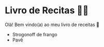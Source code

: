# Livro de Recitas :woman_cook:

Olá! Bem vindo(a) ao meu livro de receitas :wave:

- Strogonoff de frango
- Pavê
